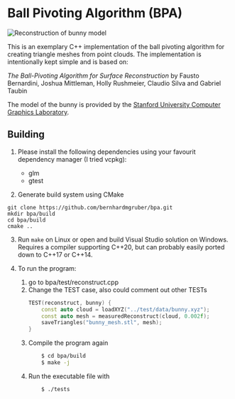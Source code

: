 # Ball Pivoting Algorithm (BPA)

![Reconstruction of bunny model](bunny.png)

This is an exemplary C++ implementation of the ball pivoting algorithm for creating triangle meshes from point clouds.
The implementation is intentionally kept simple and is based on:

*The Ball-Pivoting Algorithm for Surface Reconstruction* by Fausto Bernardini, Joshua Mittleman, Holly Rushmeier, Claudio Silva and Gabriel Taubin

The model of the bunny is provided by the [Stanford University Computer Graphics Laboratory](http://graphics.stanford.edu/data/3Dscanrep/).

## Building

1. Please install the following dependencies using your favourit dependency manager (I tried vcpkg):
    - glm
    - gtest

2. Generate build system using CMake
```
git clone https://github.com/bernhardmgruber/bpa.git
mkdir bpa/build
cd bpa/build
cmake ..
```

3. Run `make` on Linux or open and build Visual Studio solution on Windows. Requires a compiler supporting C\++20, but can probably easily ported down to C\++17 or C\++14.

4. To run the program:
    1. go to bpa/test/reconstruct.cpp
    2. Change the TEST case, also could comment out other TESTs
        ```cpp
        TEST(reconstruct, bunny) {
            const auto cloud = loadXYZ("../test/data/bunny.xyz");
            const auto mesh = measuredReconstruct(cloud, 0.002f);
            saveTriangles("bunny_mesh.stl", mesh); 
        }
        ```
    3. Compile the program again
        ```bash
            $ cd bpa/build
            $ make -j
        ```
    4. Run the executable file with
        ```bash
            $ ./tests
        ```